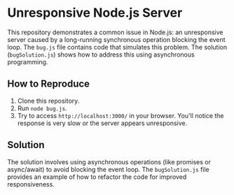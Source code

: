 # Unresponsive Node.js Server

This repository demonstrates a common issue in Node.js: an unresponsive server caused by a long-running synchronous operation blocking the event loop.  The `bug.js` file contains code that simulates this problem.  The solution (`bugSolution.js`) shows how to address this using asynchronous programming.

## How to Reproduce

1. Clone this repository.
2. Run `node bug.js`.
3. Try to access `http://localhost:3000/` in your browser. You'll notice the response is very slow or the server appears unresponsive.

## Solution

The solution involves using asynchronous operations (like promises or async/await) to avoid blocking the event loop.  The `bugSolution.js` file provides an example of how to refactor the code for improved responsiveness.